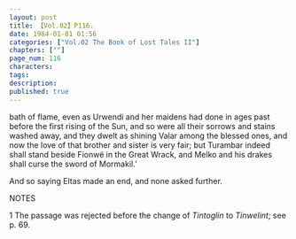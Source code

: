 ```yaml
---
layout: post
title: 【Vol.02】P116.
date: 1984-01-01 01:56
categories: ["Vol.02 The Book of Lost Tales II"]
chapters: [""]
page_num: 116
characters: 
tags: 
description: 
published: true
---
```


<p style="text-indent: 0;">
bath of flame, even as Urwendi and her maidens had done in ages past before the first rising of the Sun, and so were all their sorrows and stains washed away, and they dwelt as shining Valar among the blessed ones, and now the love of that brother and sister is very fair; but Turambar indeed shall stand beside Fionwë in the Great Wrack, and Melko and his drakes shall curse the sword of Mormakil.’
</p>

And so saying Eltas made an end, and none asked further.

NOTES

1 The passage was rejected before the change of <I>Tintoglin</I> to <I>Tinwelint</I>; see p. 69.

